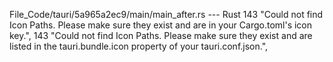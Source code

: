 File_Code/tauri/5a965a2ec9/main/main_after.rs --- Rust
143               "Could not find Icon Paths. Please make sure they exist and are in your Cargo.toml's icon key.",                                           143               "Could not find Icon Paths. Please make sure they exist and are listed in the tauri.bundle.icon property of your tauri.conf.json.",


